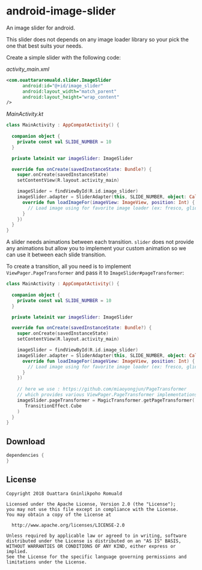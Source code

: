 # android-image-slider

An image slider for android.

This slider does not depends on any image loader library so your pick the one that best suits your
needs.

Create a simple slider with the following code:

*activity_main.xml*

```xml
<com.ouattararomuald.slider.ImageSlider
      android:id="@+id/image_slider"
      android:layout_width="match_parent"
      android:layout_height="wrap_content"
/>
```

*MainActivity.kt*

```kotlin
class MainActivity : AppCompatActivity() {
  
  companion object {
    private const val SLIDE_NUMBER = 10
  }

  private lateinit var imageSlider: ImageSlider

  override fun onCreate(savedInstanceState: Bundle?) {
    super.onCreate(savedInstanceState)
    setContentView(R.layout.activity_main)

    imageSlider = findViewById(R.id.image_slider)
    imageSlider.adapter = SliderAdapter(this, SLIDE_NUMBER, object: Callback {
      override fun loadImageFor(imageView: ImageView, position: Int) {
        // Load image using for favorite image loader (ex: fresco, glide or picasso...)
      }
    })
  }
}
```

A slider needs animations between each transition. `slider` does not provide any animations but allow
you to implement your custom animation so we can use it between each slide transition.

To create a transition, all you need is to implement `ViewPager.PageTransformer` and pass it to
`ImageSlider#pageTransformer`:

```kotlin
class MainActivity : AppCompatActivity() {
  
  companion object {
    private const val SLIDE_NUMBER = 10
  }

  private lateinit var imageSlider: ImageSlider

  override fun onCreate(savedInstanceState: Bundle?) {
    super.onCreate(savedInstanceState)
    setContentView(R.layout.activity_main)

    imageSlider = findViewById(R.id.image_slider)
    imageSlider.adapter = SliderAdapter(this, SLIDE_NUMBER, object: Callback {
      override fun loadImageFor(imageView: ImageView, position: Int) {
        // Load image using for favorite image loader (ex: fresco, glide or picasso...)
      }
    })
    
    // here we use : https://github.com/miaoyongjun/PageTransformer
    // which provides various ViewPager.PageTransformer implementations.
    imageSlider.pageTransformer = MagicTransformer.getPageTransformer(
       TransitionEffect.Cube
    )
  }
}
```

## Download

```groovy
dependencies {
}
```

## License

```
Copyright 2018 Ouattara Gninlikpoho Romuald

Licensed under the Apache License, Version 2.0 (the "License");
you may not use this file except in compliance with the License.
You may obtain a copy of the License at

  http://www.apache.org/licenses/LICENSE-2.0

Unless required by applicable law or agreed to in writing, software
distributed under the License is distributed on an "AS IS" BASIS,
WITHOUT WARRANTIES OR CONDITIONS OF ANY KIND, either express or implied.
See the License for the specific language governing permissions and
limitations under the License.
```